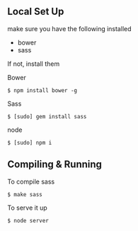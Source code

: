 ## Local Set Up
make sure you have the following installed

* bower
* sass



If not, install them

Bower
```
$ npm install bower -g
```

Sass
```
$ [sudo] gem install sass
```

node
```
$ [sudo] npm i
```




## Compiling & Running

To compile sass
```
$ make sass
```

To serve it up
```
$ node server 
```
